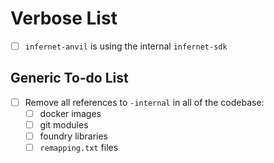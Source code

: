 # Verbose List
- [ ] `infernet-anvil` is using the internal `infernet-sdk`

## Generic To-do List
- [ ] Remove all references to `-internal` in all of the codebase:
  - [ ] docker images
  - [ ] git modules
  - [ ] foundry libraries
  - [ ] `remapping.txt` files
